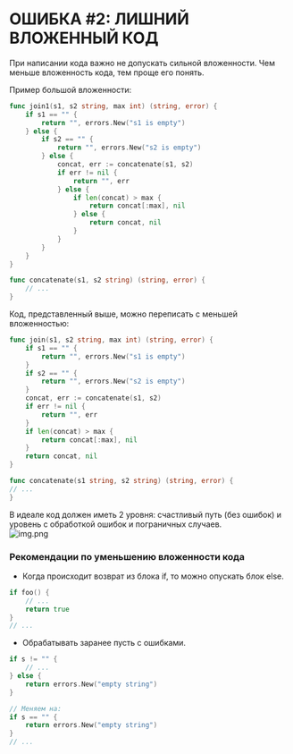 # ОШИБКА #2: ЛИШНИЙ ВЛОЖЕННЫЙ КОД

При написании кода важно не допускать сильной вложенности. Чем меньше вложенность кода, тем проще его понять.

Пример большой вложенности:
```go
func join1(s1, s2 string, max int) (string, error) {
    if s1 == "" {
        return "", errors.New("s1 is empty")
    } else {
        if s2 == "" {
            return "", errors.New("s2 is empty")
        } else {
            concat, err := concatenate(s1, s2)
            if err != nil {
                return "", err
            } else {
                if len(concat) > max {
                    return concat[:max], nil
                } else {
                    return concat, nil
                }
            }
	    }
    }
}

func concatenate(s1, s2 string) (string, error) {
	// ...
}
```

Код, представленный выше, можно переписать с меньшей вложенностью:
```go
func join(s1, s2 string, max int) (string, error) {
    if s1 == "" {
        return "", errors.New("s1 is empty")
    }
    if s2 == "" {
        return "", errors.New("s2 is empty")
    }
    concat, err := concatenate(s1, s2)
    if err != nil {
        return "", err
    }
    if len(concat) > max {
        return concat[:max], nil
    }
    return concat, nil
}

func concatenate(s1 string, s2 string) (string, error) {
// ...
}
```

В идеале код должен иметь 2 уровня: счастливый путь (без ошибок) и уровень с обработкой ошибок и пограничных случаев.  
![img.png](/imgs/img)


### Рекомендации по уменьшению вложенности кода

* Когда происходит возврат из блока if, то можно опускать блок else.
```go
if foo() {
    // ...
    return true
}
// ...
```

* Обрабатывать заранее пусть с ошибками.
```go
if s != "" {
    // ...
} else {
    return errors.New("empty string")
}

// Меняем на:
if s == "" { 
    return errors.New("empty string")
}
// ...
```
